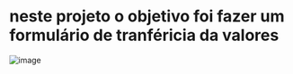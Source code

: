 # neste projeto o objetivo foi fazer um formulário de tranféricia da valores


![image](https://user-images.githubusercontent.com/31899234/209444409-2b19f035-782d-4c9d-a3bf-bdc4abda1ef7.png)

